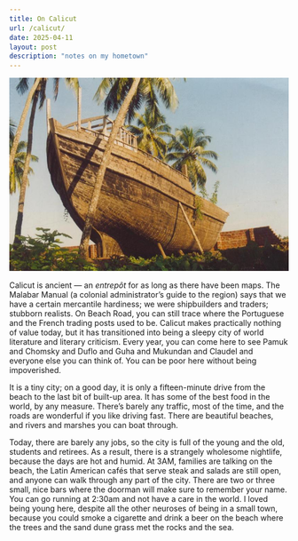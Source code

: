```yaml
---
title: On Calicut
url: /calicut/
date: 2025-04-11
layout: post
description: "notes on my hometown"
---
```

![shipbuilding in calicut](calicut.png)

Calicut is ancient — an *entrepôt* for as long as there have been maps. The Malabar Manual (a colonial administrator’s guide to the region) says that we have a certain mercantile hardiness; we were shipbuilders and traders; stubborn realists. On Beach Road, you can still trace where the Portuguese and the French trading posts used to be. Calicut makes practically nothing of value today, but it has transitioned into being a sleepy city of world literature and literary criticism. Every year, you can come here to see Pamuk and Chomsky and Duflo and Guha and Mukundan and Claudel and everyone else you can think of. You can be poor here without being impoverished. 

It is a tiny city; on a good day, it is only a fifteen-minute drive from the beach to the last bit of built-up area. It has some of the best food in the world, by any measure. There’s barely any traffic, most of the time, and the roads are wonderful if you like driving fast. There are beautiful beaches, and rivers and marshes you can boat through. 

Today, there are barely any jobs, so the city is full of the young and the old, students and retirees. As a result, there is a strangely wholesome nightlife, because the days are hot and humid. At 3AM, families are talking on the beach, the Latin American cafés that serve steak and salads are still open, and anyone can walk through any part of the city. There are two or three small, nice bars where the doorman will make sure to remember your name. You can go running at 2:30am and not have a care in the world. I loved being young here, despite all the other neuroses of being in a small town, because you could smoke a cigarette and drink a beer on the beach where the trees and the sand dune grass met the rocks and the sea.